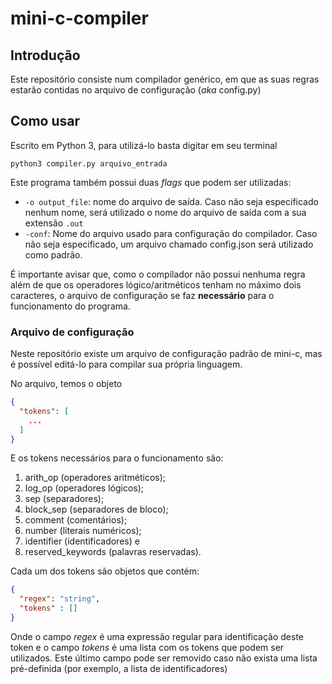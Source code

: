 # mini-c-compiler

## Introdução
Este repositório consiste num compilador genérico, em que as suas regras
estarão contidas no arquivo de configuração (*aka* config.py)

## Como usar
Escrito em Python 3, para utilizá-lo basta digitar em seu terminal
```shell
python3 compiler.py arquivo_entrada
```

Este programa também possui duas *flags* que podem ser utilizadas:

- <code>-o output_file</code>: nome do arquivo de saída. Caso não seja especificado nenhum 
nome, será utilizado o nome do arquivo de saída com a sua extensão <code>.out</code>
- <code>-conf</code>: Nome do arquivo usado para configuração do compilador. Caso não seja
especificado, um arquivo chamado config.json será utilizado como padrão.

É importante avisar que, como o compilador não possui nenhuma regra além de que os operadores
lógico/aritméticos tenham no máximo dois caracteres, o arquivo de configuração se faz 
**necessário** para o funcionamento do programa.

### Arquivo de configuração
Neste repositório existe um arquivo de configuração padrão de mini-c, mas é possível editá-lo 
para compilar sua própria linguagem.

No arquivo, temos o objeto
```json
{
  "tokens": [
    ...
  ]
}
```

E os tokens necessários para o funcionamento são:
1. arith_op (operadores aritméticos);
2. log_op (operadores lógicos);
3. sep (separadores);
4. block_sep (separadores de bloco);
5. comment (comentários);
6. number (literais numéricos);
7. identifier (identificadores) e
8. reserved_keywords (palavras reservadas).

Cada um dos tokens são objetos que contém:
```json
{
  "regex": "string",
  "tokens" : []
}
```
Onde o campo *regex* é uma expressão regular para identificação deste token e 
o campo *tokens* é uma lista com os tokens que podem ser utilizados. Este último campo
pode ser removido caso não exista uma lista pré-definida (por exemplo, a lista de identificadores)
